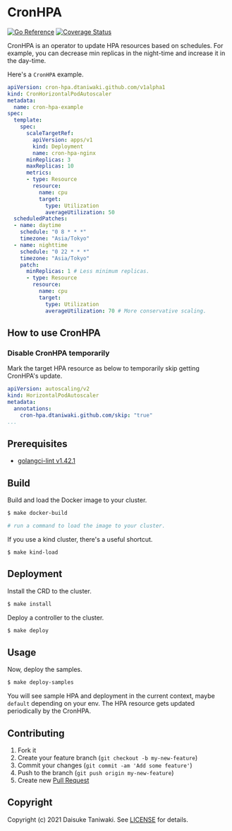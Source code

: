 # CronHPA

[![Go Reference][godoc-image]][godoc-link]
[![Coverage Status][cov-image]][cov-link]

CronHPA is an operator to update HPA resources based on schedules. For example, you can decrease min replicas in the night-time and increase it in the day-time.

Here's a `CronHPA` example.

```yaml
apiVersion: cron-hpa.dtaniwaki.github.com/v1alpha1
kind: CronHorizontalPodAutoscaler
metadata:
  name: cron-hpa-example
spec:
  template:
    spec:
      scaleTargetRef:
        apiVersion: apps/v1
        kind: Deployment
        name: cron-hpa-nginx
      minReplicas: 3
      maxReplicas: 10
      metrics:
      - type: Resource
        resource:
          name: cpu
          target:
            type: Utilization
            averageUtilization: 50
  scheduledPatches:
  - name: daytime
    schedule: "0 8 * * *"
    timezone: "Asia/Tokyo"
  - name: nighttime
    schedule: "0 22 * * *"
    timezone: "Asia/Tokyo"
    patch:
      minReplicas: 1 # Less minimum replicas.
      - type: Resource
        resource:
          name: cpu
          target:
            type: Utilization
            averageUtilization: 70 # More conservative scaling.
```

## How to use CronHPA

### Disable CronHPA temporarily

Mark the target HPA resource as below to temporarily skip getting CronHPA's update.

```yaml
apiVersion: autoscaling/v2
kind: HorizontalPodAutoscaler
metadata:
  annotations:
    cron-hpa.dtaniwaki.github.com/skip: "true"
...
```

## Prerequisites

- [golangci-lint v1.42.1](https://github.com/golangci/golangci-lint)

## Build

Build and load the Docker image to your cluster.

```bash
$ make docker-build

# run a command to load the image to your cluster.
```

If you use a kind cluster, there's a useful shortcut.

```
$ make kind-load
```

## Deployment

Install the CRD to the cluster.

```bash
$ make install
```

Deploy a controller to the cluster.

```bash
$ make deploy
```

## Usage

Now, deploy the samples.

```bash
$ make deploy-samples
```

You will see sample HPA and deployment in the current context, maybe `default` depending on your env. The HPA resource gets updated periodically by the CronHPA.

## Contributing

1. Fork it
2. Create your feature branch (`git checkout -b my-new-feature`)
3. Commit your changes (`git commit -am 'Add some feature'`)
4. Push to the branch (`git push origin my-new-feature`)
5. Create new [Pull Request](../../pull/new/master)

## Copyright

Copyright (c) 2021 Daisuke Taniwaki. See [LICENSE](LICENSE) for details.


[godoc-image]: https://pkg.go.dev/badge/github.com/dtaniwaki/cron-hpa.svg
[godoc-link]: https://pkg.go.dev/github.com/dtaniwaki/cron-hpa
[cov-image]:   https://coveralls.io/repos/github/dtaniwaki/cron-hpa/badge.svg?branch=main
[cov-link]:    https://coveralls.io/github/dtaniwaki/cron-hpa?branch=main

